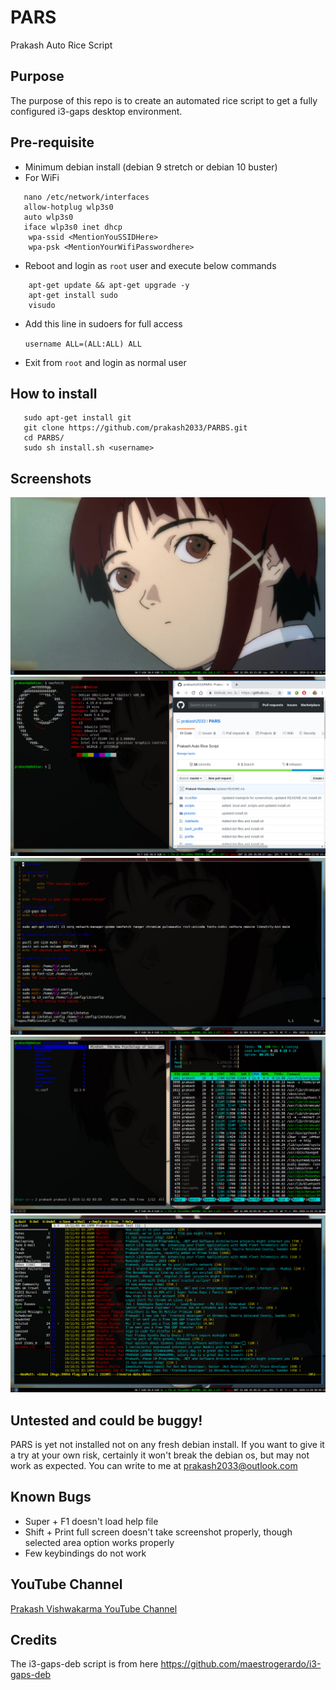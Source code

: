 # PARS
Prakash Auto Rice Script

## Purpose
The purpose of this repo is to create an automated rice script to get a fully configured i3-gaps desktop environment.

## Pre-requisite
- Minimum debian install (debian 9 stretch or debian 10 buster)
- For WiFi
```
   nano /etc/network/interfaces
   allow-hotplug wlp3s0
   auto wlp3s0
   iface wlp3s0 inet dhcp
	wpa-ssid <MentionYouSSIDHere>
	wpa-psk <MentionYourWifiPasswordhere>
```
- Reboot and login as `root` user and execute below commands
```
    apt-get update && apt-get upgrade -y
    apt-get install sudo
    visudo
```
- Add this line in sudoers for full access

   `username ALL=(ALL:ALL) ALL`
- Exit from `root` and login as normal user

## How to install
```
   sudo apt-get install git
   git clone https://github.com/prakash2033/PARBS.git
   cd PARBS/
   sudo sh install.sh <username>
```
## Screenshots
![Alt text](/screenshots/pic-selected-191103-2335-40.png?raw=true "Home Screen with Lain wallpaper")
![Alt text](/screenshots/pic-selected-191103-2336-25.png?raw=true "neofetch and chromium browser")
![Alt text](/screenshots/pic-selected-191103-2337-30.png?raw=true "urxvt terminal")
![Alt text](/screenshots/pic-selected-191103-2337-58.png?raw=true "ranger file manager and htop")
![Alt text](/screenshots/pic-selected-191104-0009-10.png?raw=true "neomutt terminal based email client")

## Untested and could be buggy!
PARS is yet not installed not on any fresh debian install.
If you want to give it a try at your own risk, certainly it won't break the debian os, but may not work as expected.
You can write to me at prakash2033@outlook.com

## Known Bugs
- Super + F1 doesn't load help file
- Shift + Print full screen doesn't take screenshot properly, though selected area option works properly
- Few keybindings do not work

## YouTube Channel
[Prakash Vishwakarma YouTube Channel](https://www.youtube.com/channel/UCdSXkHPv39bDKaBk5TOReNg?view_as=subscriber)

## Credits
The i3-gaps-deb script is from here
https://github.com/maestrogerardo/i3-gaps-deb
